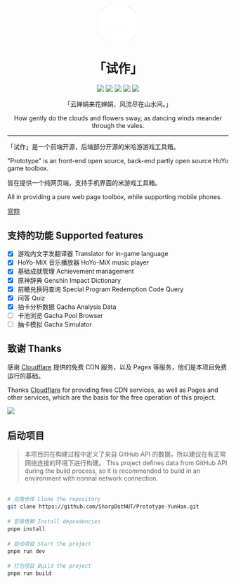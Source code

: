 <div align="center">
<center>

<img
  src="/public/img/UI_ChapterIcon_Yunjin.png"
  style="width: 15%;background-color: #777;border-radius: 20%"></img>

# 「试作」

![](https://img.shields.io/github/repo-size/SharpDotNUT/Prototype-YunHan)
![](https://img.shields.io/github/license/SharpDotNUT/Prototype-YunHan)
![](https://img.shields.io/github/last-commit/SharpDotNUT/Prototype-YunHan)
![](https://img.shields.io/github/contributors/SharpDotNUT/Prototype-YunHan)
![](https://img.shields.io/github/stars/SharpDotNUT/Prototype-YunHan)

「云婵娟来花婵娟，风流尽在山水间。」

How gently do the clouds and flowers sway, as dancing winds meander through the vales.

</center>
</div>

---

「试作」是一个前端开源，后端部分开源的米哈游游戏工具箱。

"Prototype" is an front-end open source, back-end partly open source HoYo game toolbox.

皆在提供一个纯网页端，支持手机界面的米游戏工具箱。

All in providing a pure web page toolbox, while supporting mobile phones.

[官网](https://yunhan.sharpdotnut.com/)

## 支持的功能 Supported features

- [x] 游戏内文字发翻译器 Translator for in-game language
- [x] HoYo-MiX 音乐播放器 HoYo-MiX music player
- [x] 基础成就管理 Achievement management
- [x] 原神辞典 Genshin Impact Dictionary
- [x] 前瞻兑换码查询 Special Program Redemption Code Query
- [x] 问答 Quiz
- [x] 抽卡分析数据 Gacha Analysis Data
- [ ] 卡池浏览 Gacha Pool Browser
- [ ] 抽卡模拟 Gacha Simulator

## 致谢 Thanks

感谢 [Cloudflare](https://www.cloudflare.com/) 提供的免费 CDN 服务，以及 Pages 等服务，他们是本项目免费运行的基础。

Thanks [Cloudflare](https://www.cloudflare.com/) for providing free CDN services, as well as Pages and other services, which are the basis for the free operation of this project.

[<img src="https://user-images.githubusercontent.com/61003590/246605903-f19b5ae7-33f8-41ac-8130-6d0069fde27a.png" width=200></img>](https://www.cloudflare.com/)

## 启动项目

> 本项目的在构建过程中定义了来自 GitHub API 的数据，所以建议在有正常网络连接的环境下进行构建。
> This project defines data from GitHub API during the build process, so it is recommended to build in an environment with normal network connection.

```bash

# 克隆仓库 Clone the repository
git clone https://github.com/SharpDotNUT/Prototype-YunHan.git

# 安装依赖 Install dependencies
pnpm install

# 启动项目 Start the project
pnpm run dev

# 打包项目 Build the project
pnpm run build

```
